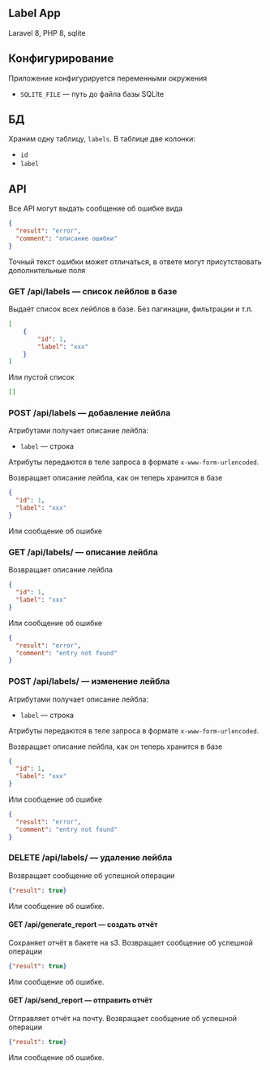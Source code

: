 ## Label App

Laravel 8, PHP 8, sqlite

## Конфигурирование

Приложение конфигурируется переменными окружения

- `SQLITE_FILE` — путь до файла базы SQLite

## БД

Храним одну таблицу, `labels`. В таблице две колонки:

- `id`
- `label`

## API

Все API могут выдать сообщение об ошибке вида

```json
{
  "result": "error",
  "comment": "описание ошибки"
}
```

Точный текст ошибки может отличаться, в ответе могут присутствовать дополнительные поля

### GET /api/labels — список лейблов в базе

Выдаёт список всех лейблов в базе. Без пагинации, фильтрации и т.п.

```json
[
    {
        "id": 1, 
        "label": "xxx"
    }
]
```
Или пустой список

```json
[]
```


### POST /api/labels — добавление лейбла

Атрибутами получает описание лейбла:

- `label` — строка

Атрибуты передаются в теле запроса в формате `x-www-form-urlencoded`.

Возвращает описание лейбла, как он теперь хранится в базе

```json
{
  "id": 1,
  "label": "xxx"
}
```

Или сообщение об ошибке

### GET /api/labels/<id> — описание лейбла

Возвращает описание лейбла

```json
{
  "id": 1, 
  "label": "xxx"
}
```

Или сообщение об ошибке

```json
{
  "result": "error",
  "comment": "entry not found"
}
```

### POST /api/labels/<id> — изменение лейбла

Атрибутами получает описание лейбла:

- `label` — строка

Атрибуты передаются в теле запроса в формате `x-www-form-urlencoded`.

Возвращает описание лейбла, как он теперь хранится в базе

```json
{
  "id": 1,
  "label": "xxx"
}
```

Или сообщение об ошибке

```json
{
  "result": "error",
  "comment": "entry not found"
}
```

### DELETE /api/labels/<id> — удаление лейбла

Возвращает сообщение об успешной операции

```json
{"result": true}
```

Или сообщение об ошибке.

#### GET /api/generate_report — создать отчёт

Сохраняет отчёт в бакете на s3. Возвращает сообщение об успешной операции

```json
{"result": true}
```

Или сообщение об ошибке.

#### GET /api/send_report — отправить отчёт

Отправляет отчёт на почту. Возвращает сообщение об успешной операции

```json
{"result": true}
```

Или сообщение об ошибке.

